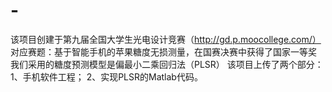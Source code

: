 # -
该项目创建于第九届全国大学生光电设计竞赛（http://gd.p.moocollege.com/）
对应赛题：基于智能手机的苹果糖度无损测量，在国赛决赛中获得了国家一等奖
我们采用的糖度预测模型是偏最小二乘回归法（PLSR）
该项目上传了两个部分： 
1、手机软件工程；
2、实现PLSR的Matlab代码。
